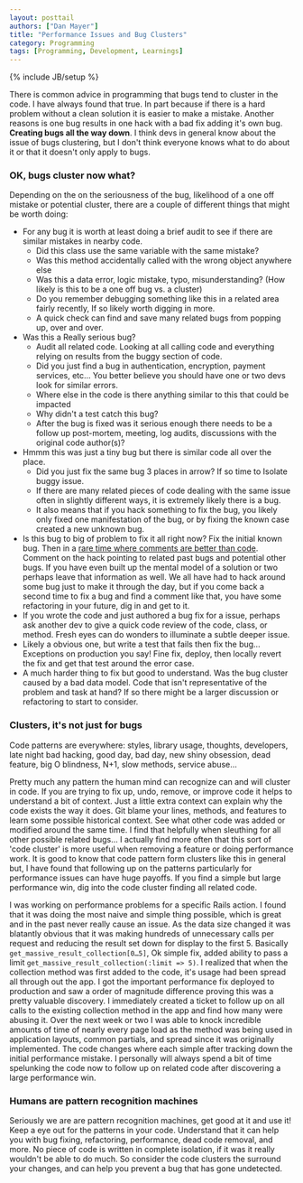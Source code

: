 ```yaml
---
layout: posttail
authors: ["Dan Mayer"]
title: "Performance Issues and Bug Clusters"
category: Programming
tags: [Programming, Development, Learnings]
---
```

{% include JB/setup %}

There is common advice in programming that bugs tend to cluster in the code. I have always found that true. In part because if there is a hard problem without a clean solution it is easier to make a mistake. Another reasons is one bug results in one hack with a bad fix adding it's own bug. __Creating bugs all the way down__. I think devs in general know about the issue of bugs clustering, but I don't think everyone knows what to do about it or that it doesn't only apply to bugs.

### OK, bugs cluster now what?

Depending on the on the seriousness of the bug, likelihood of a one off mistake or potential cluster, there are a couple of different things that might be worth doing:

* For any bug it is worth at least doing a brief audit to see if there are similar mistakes in nearby code.
  * Did this class use the same variable with the same mistake?
  * Was this method accidentally called with the wrong object anywhere else
  * Was this a data error, logic mistake, typo, misunderstanding? (How likely is this to be a one off bug vs. a cluster)
  * Do you remember debugging something like this in a related area fairly recently, If so likely worth digging in more.
  * A quick check can find and save many related bugs from popping up, over and over.
* Was this a Really serious bug?
  * Audit all related code. Looking at all calling code and everything relying on results from the buggy section of code.
  * Did you just find a bug in authentication, encryption, payment services, etc… You better believe you should have one or two devs look for similar errors.
  * Where else in the code is there anything similar to this that could be impacted
  * Why didn't a test catch this bug?
  * After the bug is fixed was it serious enough there needs to be a follow up post-mortem, meeting, log audits, discussions with the original code author(s)?
* Hmmm this was just a tiny bug but there is similar code all over the place. 
    * Did you just fix the same bug 3 places in arrow? If so time to Isolate buggy issue. 
    * If there are many related pieces of code dealing with the same issue often in slightly different ways, it is extremely likely there is a bug. 
    * It also means that if you hack something to fix the bug, you likely only fixed one manifestation of the bug, or by fixing the known case created a new unknown bug.
* Is this bug to big of problem to fix it all right now? Fix the initial known bug. Then in a [rare time where comments are better than code](http://pragmati.st/2012/03/10/the-war-on-comments/). Comment on the hack pointing to related past bugs and potential other bugs. If you have even built up the mental model of a solution or two perhaps leave that information as well. We all have had to hack around some bug just to make it through the day, but if you come back a second time to fix a bug and find a comment like that, you have some refactoring in your future, dig in and get to it.
* If you wrote the code and just authored a bug fix for a issue, perhaps ask another dev to give a quick code review of the code, class, or method. Fresh eyes can do wonders to illuminate a subtle deeper issue.
* Likely a obvious one, but write a test that fails then fix the bug… Exceptions on production you say! Fine fix, deploy, then locally revert the fix and get that test around the error case. 
* A much harder thing to fix but good to understand. Was the bug cluster caused by a bad data model. Code that isn't representative of the problem and task at hand? If so there might be a larger discussion or refactoring to start to consider.


### Clusters, it's not just for bugs  
<div class='blog-header' data-title='Not just for bugs'>
</div>

Code patterns are everywhere: styles, library usage, thoughts, developers, late night bad hacking, good day, bad day, new shiny obsession, dead feature, big O blindness, N+1, slow methods, service abuse…

Pretty much any pattern the human mind can recognize can and will cluster in code. If you are trying to fix up, undo, remove, or improve code it helps to understand a bit of context. Just a little extra context can explain why the code exists the way it does. Git blame your lines, methods, and features to learn some possible historical context. See what other code was added or modified around the same time. I find that helpfully when sleuthing for all other possible related bugs… I actually find more often that this sort of 'code cluster' is more useful when removing a feature or doing performance work. It is good to know that code pattern form clusters like this in general but, I have found that following up on the patterns particularly for performance issues can have huge payoffs. If you find a simple but large performance win, dig into the code cluster finding all related code.

I was working on performance problems for a specific Rails action. I found that it was doing the most naive and simple thing possible, which is great and in the past never really cause an issue. As the data size changed it was blatantly obvious that it was making hundreds of unnecessary calls per request and reducing the result set down for display to the first 5. Basically `get_massive_result_collection[0…5]`, Ok simple fix, added ability to pass a limit `get_massive_result_collection(:limit => 5)`. I realized that when the collection method was first added to the code, it's usage had been spread all through out the app. I got the important performance fix deployed to production and saw a order of magnitude difference proving this was a pretty valuable discovery. I immediately created a ticket to follow up on all calls to the existing collection method in the app and find how many were abusing it. Over the next week or two I was able to knock incredible amounts of time of nearly every page load as the method was being used in application layouts, common partials, and spread since it was originally implemented. The code changes where each simple after tracking down the initial performance mistake. I personally will always spend a bit of time spelunking the code now to follow up on related code after discovering a large performance win.

### Humans are pattern recognition machines  
<div class='blog-header' data-title='Pattern recognition machines'>
</div>

Seriously we are are pattern recognition machines, get good at it and use it! Keep a eye out for the patterns in your code. Understand that it can help you with bug fixing, refactoring, performance, dead code removal, and more. No piece of code is written in complete isolation, if it was it really wouldn't be able to do much. So consider the code clusters the surround your changes, and can help you prevent a bug that has gone undetected. 

